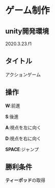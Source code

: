 # ゲーム制作

## unity開発環境

2020.3.23.f1

## タイトル

アクションゲーム

## 操作

**W**:前進

**S**:後進

**A**:視点を左に向く

**D**:視点を右に向く

**SPACE**:ジャンプ

## 勝利条件

**ティーポッド**の取得









